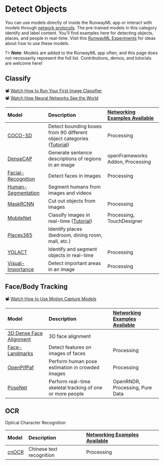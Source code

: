 # Detect Objects

You can use models directly of inside the RunwayML app or interact with models through [network protocols](https://learn.runwayml.com/#/how-to/network). The pre-trained models in this category identify and label content. You'll find examples here for detecting objects, places, and people in real-time.  Visit this [RunwayML Experiments](https://runwayml.com/madewith/) for ideas about how to use these models.

 
?> **Note**: Models are added to the RunwayML app often, and this page does not necessarily represent the full list. Contributions, demos, and tutorials are welcome here!

## Classify
📽 [Watch How to Run Your First Image Classifier](https://www.youtube.com/watch?v=yoJWVSL1ST4)<br>
📽 [Watch How Neural Networks See the World](https://www.youtube.com/watch?v=MElaCVugavw)

| Model | Description | [Networking Examples Available](https://learn.runwayml.com/#/networking/examples) |
| :--- | :---| :--- |
| [COCO-SD](https://open-app.runwayml.com/?model=runway/coco-ssd) | Detect bounding boxes from 90 different object categories ([Tutorial](tutorials/tutorial_cocossd.md)) | Processing |
| [DenseCAP](https://open-app.runwayml.com/?model=genekogan/densecap) | Generate sentence descriptions of regions in an image | openFrameworks Addon, Processing |
| [Facial-Recognition](https://open-app.runwayml.com/?model=runway/face-recognition) | Detect faces in images | Processing |
| [Human-Segmentation](https://open-app.runwayml.com/?model=runway/Human-Segmentation) | Segment humans from images and videos | |
| [MaskRCNN](https://open-app.runwayml.com/?model=runway/MaskRCNN) | Cut out objects from images | Processing |
| [MobileNet](https://open-app.runwayml.com/?model=runway/mobilenet) | Classify images in real-time ([Tutorial](tutorials/tutorial_mobilenet.md)) | Processing, TouchDesigner  | 
| [Places365](https://open-app.runwayml.com/?model=matthewbay/places365) | Identify places (bedroom, dining room, mall, etc.)|  |
| [YOLACT](https://open-app.runwayml.com/?model=zaid/yolact) | Identify and segment objects in real-time | Processing |
| [Visual-Importance](https://open-app.runwayml.com/?model=runway/visual-importance) | Detect important areas in an image | Processing |




## Face/Body Tracking
📽 [Watch How to Use Motion Capture Models](https://www.youtube.com/watch?v=3q-HUG3C6IE)

| Model | Description | [Networking Examples Available](https://learn.runwayml.com/#/networking/examples) |
| :--- | :---| :--- |
| [3D Dense Face Alignment](https://open-app.runwayml.com/?model=matthewbay/3ddfa) | 3D face alignment |  |
| [Face-Landmarks](https://open-app.runwayml.com/?model=runway/face-landmarks) | Detect features on images of faces | Processing |
| [OpenPifPaf](https://open-app.runwayml.com/?model=alexandre01/openpifpaf-pose) | Perform human pose estimation in crowded images | Processing |
| [PoseNet](https://open-app.runwayml.com/?model=runway/posenet) | Perform real-time skeletal tracking of one or more people | OpenRNDR, Processing, Pure Data |


## OCR
Optical Character Recognition

| Model | Description | [Networking Examples Available](https://learn.runwayml.com/#/networking/examples) |
| :--- | :---| :--- |
| [cnOCR](https://open-app.runwayml.com/?model=danielsinclair/cnocr) | Chinese text recognition | Processing |
